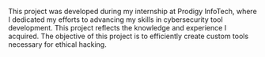 This project was developed during my internship at Prodigy InfoTech, where I dedicated my efforts to advancing my skills in cybersecurity tool development. This project reflects the knowledge and experience I acquired. The objective of this project is to efficiently create custom tools necessary for ethical hacking.
